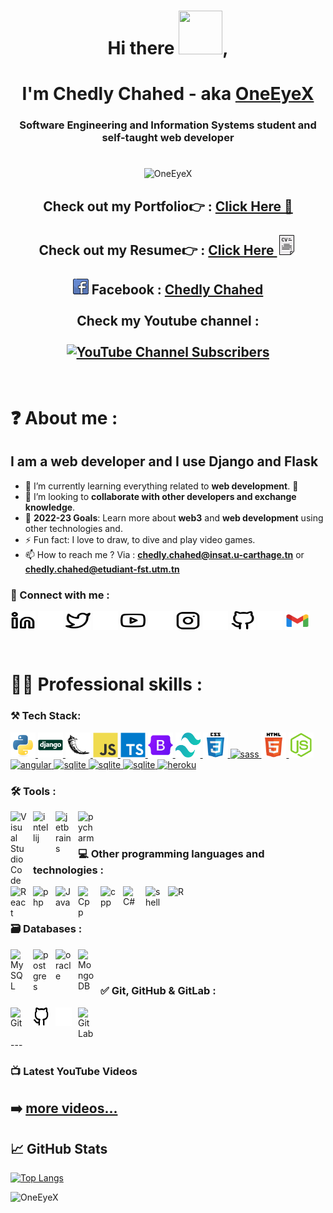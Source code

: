 <!-- # Hi there, I'm Chedly - aka [OneEyeX][youtube] 👋
 <img src="https://media.giphy.com/media/hvRJCLFzcasrR4ia7z/giphy.gif" width="10px"/> -->
  
  
<h1 align="center">Hi there <img width="70" height="70" src="https://raw.githubusercontent.com/iampavangandhi/iampavangandhi/master/gifs/Hi.gif">,
  
</h1>
<h1 align="center"> I'm Chedly Chahed - aka <a href="https://www.linkedin.com/in/chedly-chahed/" target="_blank"> OneEyeX </a> 

</h1>
<h3 align="center"> Software Engineering and Information Systems student and self-taught web developer</h3>
<h1></h1>
<div align="center">
  
  <p align="center"> <img src="https://komarev.com/ghpvc/?username=OneEyeX&label=Profile%20views&color=0e75b6&style=flat" alt="OneEyeX" /> </p>
     

## Check out my Portfolio:point_right: : [Click Here 💼 ](https://oneeyex.github.io/Chedly-Chahed-Portfolio/) <br>  <br>  Check out my Resume:point_right: : [Click Here ![website](./img/cvSm.png) ](https://oneeyex.github.io/Chedly-Chahed-CV/)  <br>  <br>  <img src="img/fb.png"> Facebook : <a href="https://www.facebook.com/OneEyeX" target="_blank"> Chedly Chahed  </a> <br>  <br>  Check my Youtube channel : <br>  <br> [![YouTube Channel Subscribers](https://img.shields.io/youtube/channel/subscribers/UCDCHcqyeQgJ-jVSd6VJkbCw?logo=youtube&logoColor=red&style=for-the-badge)][youtube]
  
<!--[![Twitter Follow](https://img.shields.io/twitter/follow/chedly_chahed?color=1DA1F2&logo=twitter&style=for-the-badge)](https://twitter.com/intent/follow?original_referer=https%3A%2F%2Fgithub.com%2Fchedly_chahed&screen_name=chedly_chahed)
  
 # <a href="https://www.facebook.com/OneEyeX" target="_blank"> Chedly Chahed  </a>
  
### Check my Youtube channel :
[![YouTube Channel Subscribers](https://img.shields.io/youtube/channel/subscribers/UCDCHcqyeQgJ-jVSd6VJkbCw?logo=youtube&logoColor=red&style=for-the-badge)][youtube]
-->

 </div>
 
#  &nbsp;  <br> ❓ About me :

## I am a web developer and I use **Django** and **Flask**

- 🌱 I’m currently learning everything related to **web development**. 🤣
- 👯 I’m looking to **collaborate with other developers and exchange knowledge**.
- 🥅 **2022-23 Goals**: Learn more about **web3** and **web development** using other technologies and.
- ⚡ Fun fact: I love to draw, to dive and play video games.
- 📫 How to reach me ? Via : **chedly.chahed@insat.u-carthage.tn** or **chedly.chahed@etudiant-fst.utm.tn**
<!--### OR 📲 -->
### 📱 Connect with me :


<p align="left">
 

<a href="https://www.linkedin.com/in/chedly-chahed/#gh-light-mode-only" target="blank"><img align="center" src="./img/linkedin-light.svg" alt="@chedly-chahed" height="30" width="40" /></a> 
<a href="https://www.linkedin.com/in/chedly-chahed/#gh-dark-mode-only" target="blank"><img align="center" src="./img/linkedin-dark.svg" alt="@chedly-chahed" height="30" width="40" /></a> 
<a href="https://twitter.com/chedly_chahed/#gh-light-mode-only" target="blank"><img align="center" src="./img/twitter-light.svg" alt="@chedly-chahed" height="30" width="40" /></a> 
<a href="https://twitter.com/chedly_chahed/#gh-dark-mode-only" target="blank"><img align="center" src="./img/twitter-dark.svg" alt="@chedly-chahed" height="30" width="40" /></a> 
<a href="https://www.youtube.com/channel/UCDNprFthWj1cBHZX08HaZ8A#gh-light-mode-only" target="blank"><img align="center" src="./img/youtube-light.svg" alt="@chedly-chahed" height="30" width="40" /></a> 
<a href="https://www.youtube.com/channel/UCDNprFthWj1cBHZX08HaZ8A/#gh-dark-mode-only" target="blank"><img align="center" src="./img/youtube-dark.svg" alt="@chedly-chahed" height="30" width="40" /></a> 
<a href="https://www.instagram.com/chedly_chahed/#gh-light-mode-only" target="blank"><img align="center" src="./img/instagram-light.svg" alt="@chedly_chahed" height="30" width="40" /></a> 
<a href="https://www.instagram.com/chedly_chahed/#gh-dark-mode-only" target="blank"><img align="center" src="./img/instagram-dark.svg" alt="@chedly_chahed" height="30" width="40" /></a> 
 <a href="https://github.com/OneEyeX/OneEyeX/#gh-light-mode-only" target="blank"><img align="center" src="./img/github-light.svg" alt="@chedly_chahed" height="30" width="40" /></a> 
<a href="https://github.com/OneEyeX/OneEyeX/#gh-dark-mode-only" target="blank"><img align="center" src="./img/github-dark.svg" alt="@chedly_chahed" height="30" width="40" /></a> 
<a href="mailto:chedly.chahed@insat.u-carthage.tn" target="blank"><img align="center" src="./img/gmail.svg" alt="chedly" height="30" width="40" /></a>
 
</p>
 
 
 <!--
 <a href="https://www.youtube.com/channel/UCDNprFthWj1cBHZX08HaZ8A" target="blank"><img align="center" src="https://cdn.jsdelivr.net/npm/simple-icons@3.0.1/icons/youtube.svg" alt="Chedly" height="30" width="40" /></a>
<a href="mailto:chedly.chahed@insat.u-carthage.tn" target="blank"><img align="center" src="https://cdn.jsdelivr.net/npm/simple-icons@3.0.1/icons/gmail.svg" alt="chedly" height="30" width="40" /></a>
<a href="https://twitter.com/chedly_chahed/" target="blank">
 <img align="center" src="https://cdn.jsdelivr.net/npm/simple-icons@3.0.1/icons/twitter.svg" alt="chedly" height="30" width="40" />
 </a>
<a href="https://www.instagram.com/chedly_chahed" target="blank"><img align="center" src="https://cdn.jsdelivr.net/npm/simple-icons@3.0.1/icons/instagram.svg" alt="chedly" height="30" width="40" /></a>
</p>



[![website](./img/linkedin-light.svg)](https://www.linkedin.com/in/chedly-chahed/#gh-light-mode-only)
[![website](./img/linkedin-dark.svg)](https://www.linkedin.com/in/chedly-chahed//#gh-dark-mode-only)
&nbsp;&nbsp;
[![website](./img/twitter-light.svg)](https://twitter.com/chedly_chahed#gh-light-mode-only)
[![website](./img/twitter-dark.svg)](https://twitter.com/chedly_chahed#gh-dark-mode-only)
&nbsp;&nbsp;
[![website](./img/youtube-light.svg)](https://www.youtube.com/channel/UCDNprFthWj1cBHZX08HaZ8A#gh-light-mode-only)
[![website](./img/youtube-dark.svg)](https://www.youtube.com/channel/UCDNprFthWj1cBHZX08HaZ8A#gh-dark-mode-only)
&nbsp;&nbsp;
[![website](./img/instagram-light.svg)](https://www.instagram.com/chedly_chahed/#gh-light-mode-only)
[![website](./img/instagram-dark.svg)](https://www.instagram.com/chedly_chahed/#gh-dark-mode-only) -->

 &nbsp;  <br>

# 👨‍💻 Professional skills :


<h3 align="left">⚒️ Tech Stack:</h3>

<p align="left"> 
  <a href="https://www.python.org" target="_blank"> 
    <img src="https://raw.githubusercontent.com/devicons/devicon/master/icons/python/python-original.svg" alt="python" width="40" height="40"/> </a> 
  <a href="https://www.djangoproject.com/" target="_blank">
    <img src="https://raw.githubusercontent.com/devicons/devicon/9f4f5cdb393299a81125eb5127929ea7bfe42889/icons/django/django-original.svg" alt="django" width="40" height="40"/> </a>
  <a href="https://www.djangoproject.com/" target="_blank"> <img src="https://raw.githubusercontent.com/devicons/devicon/9f4f5cdb393299a81125eb5127929ea7bfe42889/icons/flask/flask-original.svg" alt="flask" width="40" height="40"/> </a>
  <a href="https://developer.mozilla.org/en-US/docs/Web/JavaScript" target="_blank"> 
    <img src="https://raw.githubusercontent.com/devicons/devicon/master/icons/javascript/javascript-original.svg" alt="javascript" width="40" height="40"/> </a>
  <a href="https://developer.mozilla.org/en-US/docs/Web/JavaScript" target="_blank"> 
    <img src="https://raw.githubusercontent.com/devicons/devicon/master/icons/typescript/typescript-original.svg" alt="typescript" width="40" height="40"/> </a> 
  <a href="https://www.getbootstrap.com/" target="_blank"> 
    <img src="https://raw.githubusercontent.com/devicons/devicon/master/icons/bootstrap/bootstrap-original.svg" alt="bootstrap" width="40" height="40"/> </a>
    <a href="https://tailwindcss.com/" target="_blank"> 
    <img src="img/tailwind.png" alt="tailwind" width="40" height="40"/> </a>
  <a href="https://www.w3schools.com/css/" target="_blank"> 
  <img src="https://raw.githubusercontent.com/devicons/devicon/master/icons/css3/css3-original-wordmark.svg" alt="css3" width="40" height="40"/> 
    <img src="https://cdn.jsdelivr.net/gh/devicons/devicon/icons/sass/sass-original.svg" alt="sass" width="40" height="40"/> <a href="https://www.w3schools.com/css/" target="_blank"> 
    <a href="https://www.w3.org/html/" target="_blank"> 
      <img src="https://raw.githubusercontent.com/devicons/devicon/master/icons/html5/html5-original-wordmark.svg" alt="html5" width="40" height="40"/> </a> 
    <!--<a href="https://www.docker.com/" target="_blank"> <img src="https://raw.githubusercontent.com/devicons/devicon/master/icons/docker/docker-original-wordmark.svg" alt="docker" width="40" height="40"/> </a>-->    
    <a href="https://nodejs.org" target="_blank">
      <img src="https://raw.githubusercontent.com/devicons/devicon/master/icons/nodejs/nodejs-original.svg" alt="nodejs" width="40" height="40"/> </a> 
    <a href="https://reactjs.org/" target="_blank"> 
      <img src="https://cdn.jsdelivr.net/gh/devicons/devicon/icons/angularjs/angularjs-original.svg" alt="angular" width="40" height="40"/> </a>
    <a href="https://www.sqlite.org/" target="_blank"> 
      <img src="https://www.vectorlogo.zone/logos/sqlite/sqlite-icon.svg" alt="sqlite" width="40" height="40"/>
    </a> 
    <a href="https://www.postgresql.org/" target="_blank"> 
      <img src="https://www.vectorlogo.zone/logos/postgresql/postgresql-icon.svg" alt="sqlite" width="40" height="40"/>
    </a> 
  <a href="https://www.postgresql.org/" target="_blank"> 
      <img src="https://www.vectorlogo.zone/logos/mysql/mysql-icon.svg" alt="sqlite" width="40" height="40"/>
    </a> 
  <a href="https://heroku.com" target="_blank">
    <img src="https://www.vectorlogo.zone/logos/heroku/heroku-icon.svg" alt="heroku" width="40" height="40"/>
    </a>
    </p>



### :hammer_and_wrench: Tools :

<img align="left" alt="Visual Studio Code" width="26px" src="https://cdn.jsdelivr.net/gh/devicons/devicon/icons/vscode/vscode-original.svg" style="padding-right:10px;" />
<img align="left" alt="intellij" width="26px" src="https://cdn.jsdelivr.net/gh/devicons/devicon/icons/intellij/intellij-original.svg" style="padding-right:10px;" />
<img align="left" alt="jetbrains" width="26px" src="https://cdn.jsdelivr.net/gh/devicons/devicon/icons/jetbrains/jetbrains-original.svg" style="padding-right:10px;" />
<img align="left" alt="pycharm" width="26px" src="https://cdn.jsdelivr.net/gh/devicons/devicon/icons/pycharm/pycharm-original.svg" style="padding-right:10px;" />
<br/><br/>

### :computer: Other programming languages and technologies :

<!--
<img align="left" alt="HTML5" width="26px" src="https://cdn.jsdelivr.net/gh/devicons/devicon/icons/html5/html5-original.svg" style="padding-right:10px;" />
<img align="left" alt="CSS3" width="26px" src="https://cdn.jsdelivr.net/gh/devicons/devicon/icons/css3/css3-original.svg" style="padding-right:10px;" />
<img align="left" alt="Sass" width="26px" src="https://cdn.jsdelivr.net/gh/devicons/devicon/icons/sass/sass-original.svg" style="padding-right:10px;" />
<img align="left" alt="JavaScript" width="26px" src="https://cdn.jsdelivr.net/gh/devicons/devicon/icons/javascript/javascript-original.svg" style="padding-right:10px;" />
<img align="left" alt="Bootstrap" width="26px" src="https://cdn.jsdelivr.net/gh/devicons/devicon/icons/bootstrap/bootstrap-original.svg" style="padding-right:10px;" />
<img align="left" alt="TypeScript" width="26px" src="https://cdn.jsdelivr.net/gh/devicons/devicon/icons/typescript/typescript-original.svg" style="padding-right:10px;" />
<img align="left" alt="Node.js" width="26px" src="https://cdn.jsdelivr.net/gh/devicons/devicon/icons/nodejs/nodejs-original.svg" style="padding-right:10px;" />
<img align="left" alt="angular" width="26px" src="https://cdn.jsdelivr.net/gh/devicons/devicon/icons/angularjs/angularjs-original.svg" style="padding-right:10px;" />-->
    
<img align="left" alt="React" width="26px" src="https://cdn.jsdelivr.net/gh/devicons/devicon/icons/react/react-original.svg" style="padding-right:10px;" />

  <!--   <img align="left" alt="Python" width="26px" src="https://cdn.jsdelivr.net/gh/devicons/devicon/icons/python/python-original.svg" style="padding-right:10px;" />
-->
    
<img align="left" alt="php" width="26px" src="https://cdn.jsdelivr.net/gh/devicons/devicon/icons/php/php-original.svg" style="padding-right:10px;" />
 <!-- <br /><br />-->
<img align="left" alt="Java" width="26px" src="https://cdn.jsdelivr.net/gh/devicons/devicon/icons/java/java-original.svg" style="padding-right:10px;" />
<img align="left" alt="Cpp" width="26px" src="https://cdn.jsdelivr.net/gh/devicons/devicon/icons/c/c-original.svg" style="padding-right:10px;" />
<img align="left" alt="cpp" width="26px" src="https://cdn.jsdelivr.net/gh/devicons/devicon/icons/cplusplus/cplusplus-original.svg" style="padding-right:10px;" />
<img align="left" alt="C#" width="26px" src="https://cdn.jsdelivr.net/gh/devicons/devicon/icons/csharp/csharp-original.svg" style="padding-right:10px;" />
<img align="left" alt="shell" width="26px" src="https://cdn.jsdelivr.net/gh/devicons/devicon/icons/bash/bash-original.svg" style="padding-right:10px;" />
<img align="left" alt="R" width="26px" src="https://cdn.jsdelivr.net/gh/devicons/devicon/icons/r/r-original.svg" style="padding-right:10px;" /><br /><br />


### :card_file_box: Databases :

<img align="left" alt="MySQL" width="26px" src="https://cdn.jsdelivr.net/gh/devicons/devicon/icons/mysql/mysql-original.svg" style="padding-right:10px;" />
<img align="left" alt="postgres" width="26px" src="https://cdn.jsdelivr.net/gh/devicons/devicon/icons/postgresql/postgresql-original.svg" style="padding-right:10px;" />
<img align="left" alt="oracle" width="26px" src="https://cdn.jsdelivr.net/gh/devicons/devicon/icons/oracle/oracle-original.svg" style="padding-right:10px;" />
<img align="left" alt="MongoDB" width="26px" src="https://cdn.jsdelivr.net/gh/devicons/devicon/icons/mongodb/mongodb-original.svg" style="padding-right:10px;" />

<br/><br/>

### :white_check_mark: Git, GitHub & GitLab :

<img align="left" alt="Git" width="26px" src="https://cdn.jsdelivr.net/gh/devicons/devicon/icons/git/git-original.svg" style="padding-right:10px;" />
   
<!--<img align="left" alt="Github" width="26px" src="https://cdn.jsdelivr.net/gh/devicons/devicon/icons/github/github-original.svg" style="padding-right:10px;" />-->
 
 <a href="https://github.com/OneEyeX/OneEyeX/#gh-light-mode-only" target="blank"><img align="left" alt="Github" width="26px" style="padding-right:10px;"  src="./img/github-light.svg" alt="@chedly_chahed" height="30" width="40" /></a> 
<a href="https://github.com/OneEyeX/OneEyeX/#gh-dark-mode-only" target="blank"><img align="left" alt="Github" width="26px" style="padding-right:10px;"  src="./img/github-dark.svg" alt="@chedly_chahed" height="30" width="40" /></a> 
   
<img align="left" alt="GitLab" width="26px" src="https://cdn.jsdelivr.net/gh/devicons/devicon/icons/gitlab/gitlab-original.svg" style="padding-right:10px;" />
<br /><br />
<br />
---

### 📺 Latest YouTube Videos

➡️ [more videos...](https://www.youtube.com/channel/UCDNprFthWj1cBHZX08HaZ8A)
---

<!--

## GitHub Stats and most used languages

 <details> -->
  <!-- <summary>:zap: GitHub Stats</summary>  
  
<p><img align="left" alt="OneEyeX's GitHub Stats" src="https://github-readme-stats.vercel.app/api?username=OneEyeX&show_icons=true&hide_border=false&title_color=ff652f&icon_color=FFE400&bg_color=09131B&text_color=ffffff&border_color=0c1a25" /></p>
  
<p> <img align="left" src="https://github-readme-stats.vercel.app/api/top-langs?username=OneEyeX&show_icons=true&locale=en&layout=compact" alt="OneEyeX most used languages" /></p>

 </details> -->


## &#x1f4c8; GitHub Stats

[![Top Langs](https://github-readme-stats.vercel.app/api/top-langs/?username=OneEyeX&hide=html&theme=radical)](https://github.com/anuraghazra/github-readme-stats)

<p><img align="left" src="https://github-readme-stats.vercel.app/api?username=OneEyeX&show_icons=true&locale=en" alt="OneEyeX" /></p>



[twitter]: https://twitter.com/chedly_chahed
[youtube]: https://www.youtube.com/channel/UCDNprFthWj1cBHZX08HaZ8A
[instagram]: https://www.instagram.com/chedly_chahed/
[linkedin]: https://www.linkedin.com/in/chedly-chahed/
